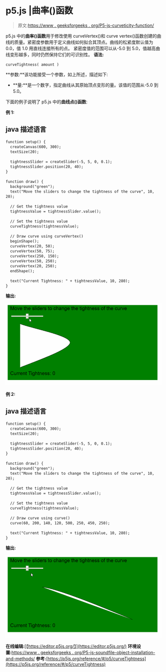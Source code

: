 # p5.js |曲率()函数

> 原文:[https://www . geeksforgeeks . org/P5-js-curveticity-function/](https://www.geeksforgeeks.org/p5-js-curvetightness-function/)

p5.js 中的**曲率()函数**用于修改使用 curveVertex()和 curve vertex()函数创建的曲线的质量。紧密度参数用于定义曲线如何拟合其顶点。曲线的松紧度默认值为 0.0，值 1.0 用直线连接所有的点。
紧密度值的范围可以从-5.0 到 5.0，值越高曲线变形越多，同时仍然保持它们的可识别性。
**语法:**

```
curveTightness( amount )

```

**参数:**该功能接受一个参数，如上所述，描述如下:

*   **量:**是一个数字，指定曲线从其原始顶点变形的量。该值的范围从-5.0 到 5.0。

下面的例子说明了 p5.js 中的**曲线点()函数**:

**例 1:**

## java 描述语言

```
function setup() {
  createCanvas(600, 300);
  textSize(20);

  tightnessSlider = createSlider(-5, 5, 0, 0.1);
  tightnessSlider.position(20, 40);
}

function draw() {
  background("green");
  text("Move the sliders to change the tightness of the curve", 10, 20);

  // Get the tightness value
  tightnessValue = tightnessSlider.value();

  // Set the tightness value
  curveTightness(tightnessValue);

  // Draw curve using curveVertex()
  beginShape();
  curveVertex(20, 50);
  curveVertex(50, 75);
  curveVertex(250, 150);
  curveVertex(50, 250);
  curveVertex(20, 250);
  endShape();

  text("Current Tightness: " + tightnessValue, 10, 280);
}
```

**输出:**

![curveTight-curveVertexFn](img/7ca067ee3ad3b35500657bff6f215d58.png)

**例 2:**

## java 描述语言

```
function setup() {
  createCanvas(600, 300);
  textSize(20);

  tightnessSlider = createSlider(-5, 5, 0, 0.1);
  tightnessSlider.position(20, 40);
}

function draw() {
  background("green");
  text("Move the sliders to change the tightness of the curve", 10, 20);

  // Get the tightness value
  tightnessValue = tightnessSlider.value();

  // Set the tightness value
  curveTightness(tightnessValue);

  // Draw curve using curve()
  curve(60, 200, 140, 120, 500, 250, 450, 250);

  text("Current Tightness: " + tightnessValue, 10, 280);
}
```

**输出:**

![curveTight-curveFn](img/c102e9f6fee9b6fa02062c1bc0d4aa50.png)

**在线编辑:**[【https://editor.p5js.org/】](https://editor.p5js.org/)
**环境设置:**[https://www . geeksforgeeks . org/P5-js-soundfile-object-installation-and-methods/](https://www.geeksforgeeks.org/p5-js-soundfile-object-installation-and-methods/)
**参考:**[https://p5js.org/reference/#/p5/curveTightness](https://p5js.org/reference/#/p5/curveTightness)